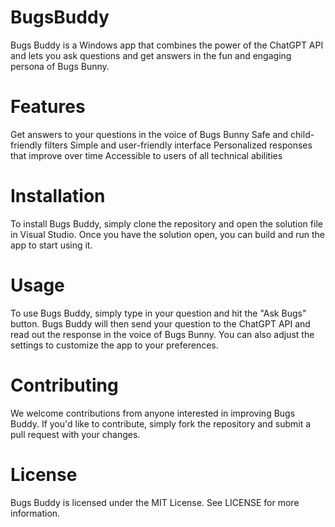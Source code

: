 # BugsBuddy
Bugs Buddy is a Windows app that combines the power of the ChatGPT API and lets you ask questions and get answers in the fun and engaging persona of Bugs Bunny. 

# Features
Get answers to your questions in the voice of Bugs Bunny
Safe and child-friendly filters
Simple and user-friendly interface
Personalized responses that improve over time
Accessible to users of all technical abilities

# Installation
To install Bugs Buddy, simply clone the repository and open the solution file in Visual Studio. Once you have the solution open, you can build and run the app to start using it.

# Usage
To use Bugs Buddy, simply type in your question and hit the "Ask Bugs" button. Bugs Buddy will then send your question to the ChatGPT API and read out the response in the voice of Bugs Bunny. You can also adjust the settings to customize the app to your preferences.

# Contributing
We welcome contributions from anyone interested in improving Bugs Buddy. If you'd like to contribute, simply fork the repository and submit a pull request with your changes.

# License
Bugs Buddy is licensed under the MIT License. See LICENSE for more information.
